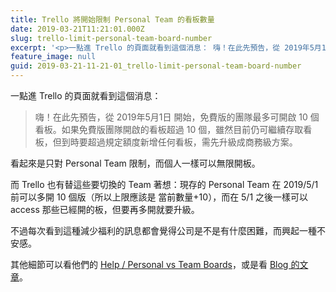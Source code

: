 ```yaml
---
title: Trello 將開始限制 Personal Team 的看板數量
date: 2019-03-21T11:21:01.000Z
slug: trello-limit-personal-team-board-number
excerpt: '<p>一點進 Trello 的頁面就看到這個消息： 嗨！在此先預告，從 2019年5月1日 開始，免費版的團隊最多可&#8230;</p> '
feature_image: null
guid: 2019-03-21-11-21-01_trello-limit-personal-team-board-number
---
```

一點進 Trello 的頁面就看到這個消息：

> 嗨！在此先預告，從 2019年5月1日 開始，免費版的團隊最多可開啟 10 個看板。如果免費版團隊開啟的看板超過 10 個，雖然目前仍可繼續存取看板，但到時要超過規定額度新增任何看板，需先升級成商務級方案。

看起來是只對 Personal Team 限制，而個人一樣可以無限開板。

而 Trello 也有替這些要切換的 Team 著想：現存的 Personal Team 在 2019/5/1 前可以多開 10 個版（所以上限應該是 當前數量+10），而在 5/1 之後一樣可以 access 那些已經開的板，但要再多開就要升級。

不過每次看到這種減少福利的訊息都會覺得公司是不是有什麼困難，而興起一種不安感。

其他細節可以看他們的 [Help / Personal vs Team Boards](https://help.trello.com/article/1177-personal-vs-team-boards)，或是看 [Blog 的文章](https://blog.trello.com/trello-teams-at-work)。
